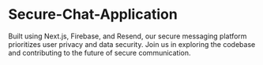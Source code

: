 # Secure-Chat-Application
Built using Next.js, Firebase, and Resend, our secure messaging platform prioritizes user privacy and data security. Join us in exploring the codebase and contributing to the future of secure communication.
